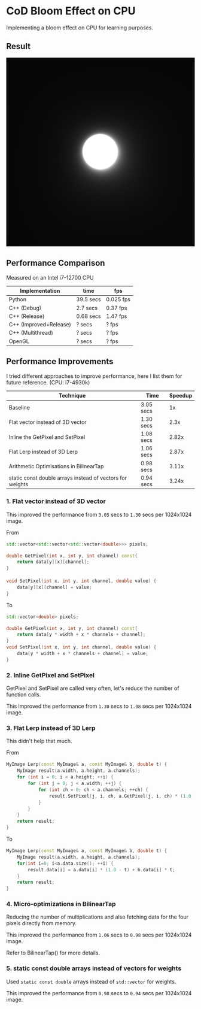 # CoD Bloom Effect on CPU

Implementing a bloom effect on CPU for learning purposes.

## Result

![output](output.png)

## Performance Comparison

Measured on an Intel i7-12700 CPU

| Implementation         | time      | fps       |
| ---------------------- | --------- | --------- |
| Python                 | 39.5 secs | 0.025 fps |
| C++ (Debug)            | 2.7 secs  | 0.37 fps  |
| C++ (Release)          | 0.68 secs | 1.47 fps  |
| C++ (Improved+Release) | ? secs    | ? fps     |
| C++ (Multithread)      | ? secs    | ? fps     |
| OpenGL                 | ? secs    | ? fps     |

## Performance Improvements

I tried different approaches to improve performance, here I list them for future reference. (CPU: i7-4930k)

| Technique                                                 | Time      | Speedup |
| --------------------------------------------------------- | --------- | ------- |
| Baseline                                                  | 3.05 secs | 1x      |
| Flat vector instead of 3D vector                          | 1.30 secs | 2.3x    |
| Inline the GetPixel and SetPixel                          | 1.08 secs | 2.82x   |
| Flat Lerp instead of 3D Lerp                              | 1.06 secs | 2.87x   |
| Arithmetic Optimisations in BilinearTap                   | 0.98 secs | 3.11x   |
| static const double arrays instead of vectors for weights | 0.94 secs | 3.24x   |

### 1. Flat vector instead of 3D vector

This improved the performance from `3.05` secs to `1.30` secs per 1024x1024 image.

From

```cpp
std::vector<std::vector<std::vector<double>>> pixels;
```

```cpp
double GetPixel(int x, int y, int channel) const{
    return data[y][x][channel];
}

void SetPixel(int x, int y, int channel, double value) {
    data[y][x][channel] = value;
}
```

To

```cpp
std::vector<double> pixels;
```

```cpp
double GetPixel(int x, int y, int channel) const{
    return data[y * width + x * channels + channel];
}
void SetPixel(int x, int y, int channel, double value) {
    data[y * width + x * channels + channel] = value;
}
```

### 2. Inline GetPixel and SetPixel

GetPixel and SetPixel are called very often, let's reduce the number of function calls.

This improved the performance from `1.30` secs to `1.08` secs per 1024x1024 image.

### 3. Flat Lerp instead of 3D Lerp

This didn't help that much.

From

```cpp
MyImage Lerp(const MyImage& a, const MyImage& b, double t) {
    MyImage result(a.width, a.height, a.channels);
    for (int i = 0; i < a.height; ++i) {
        for (int j = 0; j < a.width; ++j) {
            for (int ch = 0; ch < a.channels; ++ch) {
                result.SetPixel(j, i, ch, a.GetPixel(j, i, ch) * (1.0 - t) + b.GetPixel(j, i, ch) * t);
            }
        }
    }
    return result;
}
```

To

```cpp
MyImage Lerp(const MyImage& a, const MyImage& b, double t) {
    MyImage result(a.width, a.height, a.channels);
    for(int i=0; i<a.data.size(); ++i) {
        result.data[i] = a.data[i] * (1.0 - t) + b.data[i] * t;
    }
    return result;
}
```

### 4. Micro-optimizations in BilinearTap

Reducing the number of multiplications and also fetching data for the four pixels directly from memory.

This improved the performance from `1.06` secs to `0.98` secs per 1024x1024 image.

Refer to BilinearTap() for more details.

### 5. static const double arrays instead of vectors for weights

Used `static const double` arrays instead of `std::vector` for weights.

This improved the performance from `0.98` secs to `0.94` secs per 1024x1024 image.
